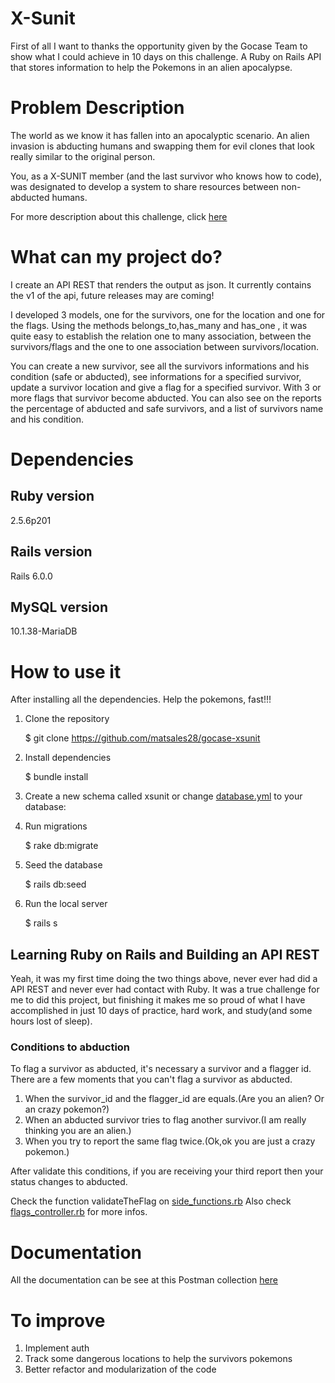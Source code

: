 # X-Sunit

First of all I want to thanks the opportunity given by the Gocase Team to show what I could achieve in 10 days on this challenge.
A Ruby on Rails API that stores information to help the Pokemons in an alien apocalypse.

# Problem Description
The world as we know it has fallen into an apocalyptic scenario. An alien invasion is abducting humans and swapping them for evil clones that look really similar to the original person.

You, as a X-SUNIT member (and the last survivor who knows how to code), was designated to develop a system to share resources between non-abducted humans.

For more description about this challenge, click [here](https://github.com/kimlima/gocase-backend-challenge-internship)

# What can my project do?
I create an API REST that renders the output as json. It currently contains the v1 of the api, future releases may are coming!

I developed 3 models, one for the survivors, one for the location and one for the flags. Using the methods belongs_to,has_many and has_one , it was quite easy to establish the relation one to many association, between the survivors/flags and the one to one association between survivors/location.

You can create a new survivor, see all the survivors informations and his condition (safe or abducted), see informations for a specified survivor, update a survivor location and give a flag for a specified survivor. With 3 or more flags that survivor become abducted. You can also see on the reports the percentage of abducted and safe survivors, and a list of survivors name and his condition.


# Dependencies

## Ruby version
2.5.6p201
## Rails version
Rails 6.0.0
## MySQL version
10.1.38-MariaDB

# How to use it
After installing all the dependencies.
Help the pokemons, fast!!!

1. Clone the repository
    
    $ git clone https://github.com/matsales28/gocase-xsunit

2. Install dependencies

    $ bundle install

3. Create a new schema called xsunit or change [database.yml](config/database.yml) to your database:

4. Run migrations

    $ rake db:migrate

5. Seed the database

    $ rails db:seed

6. Run the local server

    $ rails s

## Learning Ruby on Rails and Building an API REST

Yeah, it was my first time doing the two things above, never ever had did a API REST and never ever had contact with Ruby. It was a true challenge for me to did this project, but finishing it makes me so proud of what I have accomplished in just 10 days of practice, hard work, and study(and some hours lost of sleep).

### Conditions to abduction

To flag a survivor as abducted, it's necessary a survivor and a flagger id. There are a few moments that you can't flag a survivor as abducted.
1. When the survivor_id and the flagger_id are equals.(Are you an alien? Or an crazy pokemon?)
2. When an abducted survivor tries to flag another survivor.(I am really thinking you are an alien.)
3. When you try to report the same flag twice.(Ok,ok you are just a crazy pokemon.)

After validate this conditions, if you are receiving your third report then your status changes to abducted.

Check the function validateTheFlag on [side_functions.rb](app/controllers/api/v1/side_function.rb)
Also check [flags_controller.rb](app/controllers/api/v1/flags_controller.rb) for more infos.

# Documentation

All the documentation can be see at this Postman collection [here](https://documenter.getpostman.com/view/8462018/SVmwuxE9?version=latest)


# To improve
1. Implement auth
2. Track some dangerous locations to help the survivors pokemons
3. Better refactor and modularization of the code
